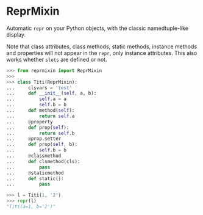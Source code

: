 # ReprMixin

Automatic `repr` on your Python objects, with the classic namedtuple-like display.

Note that class attributes, class methods, static methods, instance methods and properties will not appear in the `repr`, only instance attributes.
This also works whether `slots` are defined or not.

```python
>>> from reprmixin import ReprMixin
>>>
>>> class Titi(ReprMixin):
...     clsvars = 'test'
...     def __init__(self, a, b):
...         self.a = a
...         self.b = b
...     def method(self):
...         return self.a
...     @property
...     def prop(self):
...         return self.b
...     @prop.setter
...     def prop(self, b):
...         self.b = b
...     @classmethod
...     def clsmethod(cls):
...         pass
...     @staticmethod
...     def static():
...         pass

>>> l = Titi(1, '2')
>>> repr(l)
"Titi(a=1, b='2')"

```

